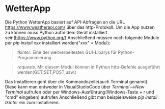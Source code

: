 # WetterApp

Die Python WetterApp basiert auf API-Abfragen an die URL https://www.weatherapi.com/ über das http-Protokoll.
Um die App nutzen zu können muss Python aufm dem Gerät installiert sein(https://www.python.org/)
Anschließend müssen noch folgende Module per *pip install xxx* installiert werden("xxx" = Modul):

> *tkinter*. Eine der weitverbeitesten GUI-Libarys für Python-Programmierung

> *requests*. Mit diesem Modul können in Python http-Befehle ausgeführt werden(GET,SET,POST,usw.)

Das Installieren geht über die Kommandozeile(auch Terminal genannt).
Diese kann man entweder in VisualStudioCode über *Terminal-->New Terminal* aufrufen oder per Windows-Ausführung(Windows-Taste + r und "cmd" eingeben) aufrufen
Anschließend gibt man beispielsweise *pip install tkinter* ein zum Installieren.
